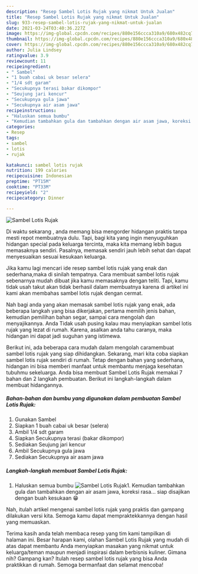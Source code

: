 ```yaml
---
description: "Resep Sambel Lotis Rujak yang nikmat Untuk Jualan"
title: "Resep Sambel Lotis Rujak yang nikmat Untuk Jualan"
slug: 933-resep-sambel-lotis-rujak-yang-nikmat-untuk-jualan
date: 2021-03-24T03:40:36.227Z
image: https://img-global.cpcdn.com/recipes/880e156ccca310a9/680x482cq70/sambel-lotis-rujak-foto-resep-utama.jpg
thumbnail: https://img-global.cpcdn.com/recipes/880e156ccca310a9/680x482cq70/sambel-lotis-rujak-foto-resep-utama.jpg
cover: https://img-global.cpcdn.com/recipes/880e156ccca310a9/680x482cq70/sambel-lotis-rujak-foto-resep-utama.jpg
author: Julia Lindsey
ratingvalue: 3.9
reviewcount: 11
recipeingredient:
- " Sambel"
- "1 buah cabai uk besar selera"
- "1/4 sdt garam"
- "Secukupnya terasi bakar dikompor"
- "Seujung jari kencur"
- "Secukupnya gula jawa"
- "Secukupnya air asam jawa"
recipeinstructions:
- "Haluskan semua bumbu"
- "Kemudian tambahkan gula dan tambahkan dengan air asam jawa, koreksi rasa... siap disajikan dengan buah kesukaan 😁"
categories:
- Resep
tags:
- sambel
- lotis
- rujak

katakunci: sambel lotis rujak 
nutrition: 199 calories
recipecuisine: Indonesian
preptime: "PT15M"
cooktime: "PT33M"
recipeyield: "2"
recipecategory: Dinner

---
```



![Sambel Lotis Rujak](https://img-global.cpcdn.com/recipes/880e156ccca310a9/680x482cq70/sambel-lotis-rujak-foto-resep-utama.jpg)

Di waktu  sekarang , anda memang bisa mengorder hidangan praktis tanpa mesti repot membuatnya dulu. Tapi, bagi kita yang ingin menyuguhkan hidangan special pada keluarga tercinta, maka kita memang lebih bagus memasaknya sendiri. Pasalnya, memasak sendiri jauh lebih sehat dan dapat menyesuaikan sesuai kesukaan keluarga.

Jika kamu lagi mencari ide resep sambel lotis rujak yang enak dan sederhana,maka di sinilah tempatnya. Cara membuat sambel lotis rujak  sebenarnya mudah dibuat jika kamu memasaknya dengan teliti. Tapi, kamu tidak usah takut akan tidak berhasil dalam membuatnya 
karena di artikel ini kami akan membahas sambel lotis rujak dengan cermat.  



Nah bagi anda yang akan memasak sambel lotis rujak yang enak, ada beberapa langkah yang bisa dikerjakan, pertama memilih jenis bahan, kemudian pemilihan bahan segar, sampai cara mengolah dan menyajikannya. Anda Tidak usah pusing kalau mau menyiapkan sambel lotis rujak yang lezat di rumah. Karena, asalkan anda  tahu caranya, maka hidangan ini dapat jadi suguhan yang istimewa.

Berikut ini, ada beberapa cara mudah dalam mengolah caramembuat sambel lotis rujak yang siap dihidangkan. Sekarang, mari kita coba siapkan sambel lotis rujak sendiri di rumah. Tetap dengan bahan yang sederhana, hidangan ini bisa memberi manfaat untuk membantu menjaga kesehatan tubuhmu sekeluarga. Anda bisa membuat Sambel Lotis Rujak memakai 7 bahan dan 2 langkah pembuatan. Berikut ini langkah-langkah dalam membuat hidangannya.

<!--inarticleads1-->

##### Bahan-bahan dan bumbu yang digunakan dalam pembuatan Sambel Lotis Rujak:

1. Gunakan  Sambel
1. Siapkan 1 buah cabai uk besar (selera)
1. Ambil 1/4 sdt garam
1. Siapkan Secukupnya terasi (bakar dikompor)
1. Sediakan Seujung jari kencur
1. Ambil Secukupnya gula jawa
1. Sediakan Secukupnya air asam jawa




<!--inarticleads2-->

##### Langkah-langkah membuat Sambel Lotis Rujak:

1. Haluskan semua bumbu
<img src="https://img-global.cpcdn.com/steps/13ffdf837f0fad6d/160x128cq70/sambel-lotis-rujak-langkah-memasak-1-foto.jpg" alt="Sambel Lotis Rujak">1. Kemudian tambahkan gula dan tambahkan dengan air asam jawa, koreksi rasa... siap disajikan dengan buah kesukaan 😁




Nah, itulah artikel mengenai  sambel lotis rujak  yang praktis dan gampang dilakukan versi kita. Semoga kamu dapat mempraktekkannya dengan hasil yang memuaskan. 

Terima kasih anda telah membaca resep yang tim kami tampilkan di halaman ini. Besar harapan kami, olahan  Sambel Lotis Rujak yang mudah di atas dapat membantu Anda menyiapkan masakan yang nikmat untuk keluarga/teman maupun menjadi inspirasi dalam berbisnis kuliner. Gimana nih? Gampang kan? Itulah resep sambel lotis rujak yang bisa Anda praktikkan di rumah. Semoga bermanfaat dan selamat mencoba!

